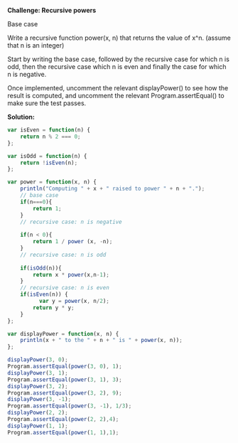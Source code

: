 **Challenge: Recursive powers**

Base case

Write a recursive function power(x, n) that returns the value of x^n.
(assume that n is an integer)

Start by writing the base case, followed by the recursive case for which n is odd, then the recursive case which n is even and finally the case for which n is negative.

Once implemented, uncomment the relevant displayPower() to see how the result is computed, and uncomment the relevant Program.assertEqual() to make sure the test passes.


**Solution:**
```javascript
var isEven = function(n) {
    return n % 2 === 0;
};

var isOdd = function(n) {
    return !isEven(n);
};

var power = function(x, n) {
    println("Computing " + x + " raised to power " + n + ".");
    // base case
    if(n===0){
        return 1;
    }
    // recursive case: n is negative 
    
    if(n < 0){
        return 1 / power (x, -n);
    }
    // recursive case: n is odd
    
    if(isOdd(n)){
        return x * power(x,n-1);
    }
    // recursive case: n is even
    if(isEven(n)) {
          var y = power(x, n/2);
        return y * y;
    }
};

var displayPower = function(x, n) {
    println(x + " to the " + n + " is " + power(x, n));
};

displayPower(3, 0);
Program.assertEqual(power(3, 0), 1);
displayPower(3, 1);
Program.assertEqual(power(3, 1), 3);
displayPower(3, 2);
Program.assertEqual(power(3, 2), 9);
displayPower(3, -1);
Program.assertEqual(power(3, -1), 1/3);
displayPower(2, 2);
Program.assertEqual(power(2, 2),4);
displayPower(1, 1);
Program.assertEqual(power(1, 1),1);
```
